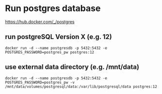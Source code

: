 # Run postgres database 

https://hub.docker.com/_/postgres

## run postgreSQL Version X (e.g. 12) 

```
docker run -d --name postgresdb -p 5432:5432 -e POSTGRES_PASSWORD=postgres_pw postgres:12
```

## use external data directory (e.g. /mnt/data)
```
docker run -d --name postgresdb -p 5432:5432 -e POSTGRES_PASSWORD=postgres_pw -v /mnt/data/volumes/postgresql/data:/var/lib/postgresql/data postgres:12

```

